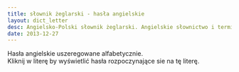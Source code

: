```yaml
---
title: słownik żeglarski - hasła angielskie
layout: dict_letter
desc: Angielsko-Polski słownik żeglarski. Angielskie słownictwo i terminologia żeglarska pomocna w ukończeniu kursów RYA. 
date: 2013-12-27
---
```

Hasła angielskie uszeregowane alfabetycznie.   
Kliknij w literę by wyświetlić hasła rozpoczynające sie na tę literę.



